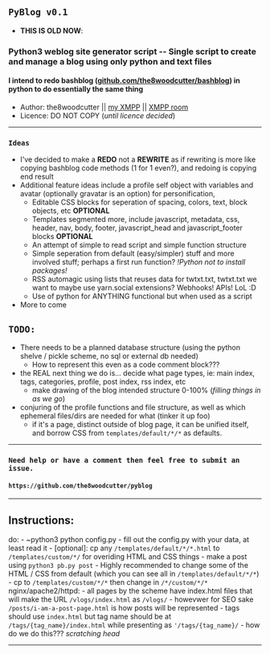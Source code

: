 ## `PyBlog v0.1`

* **THIS IS OLD NOW**:

### Python3 weblog site generator script -- Single script to create and manage a blog using only python and text files
#### I intend to redo bashblog ([github.com/the8woodcutter/bashblog](https://github.com/the8woodcutter/bashblog)) in python to do essentially the same thing
* Author: the8woodcutter || [my XMPP](xmpp:chunk@packets.cc) || [XMPP room](xmpp:wwan@muc.xmpp.packets.cc?join)
* Licence: DO NOT COPY (_until licence decided_)

---

### `Ideas`
* I've decided to make a **REDO** not a **REWRITE** as if rewriting is more like copying bashblog code methods (1 for 1 even?), and redoing is copying end result
* Additional feature ideas include a profile self object with variables and avatar (optionally gravatar is an option) for personification,
	* Editable CSS blocks for seperation of spacing, colors, text, block objects, etc **OPTIONAL**
	* Templates segmented more, include javascript, metadata, css, header, nav, body, footer, javascript_head and javascript_footer blocks **OPTIONAL**
	* An attempt of simple to read script and simple function structure
	* Simple seperation from default (easy/simpler) stuff and more involved stuff; perhaps a first run function?  _!Python not to install packages!_
	* RSS automagic using lists that reuses data for twtxt.txt, twtxt.txt we want to maybe use yarn.social extensions?  Webhooks!  APIs!  LoL :D
	* Use of python for ANYTHING functional but when used as a script
* More to come

## `TODO:`
* There needs to be a planned database structure (using the python shelve / pickle scheme, no sql or external db needed)
	* How to represent this even as a code comment block???
* the REAL next thing we do is...  decide what page types, ie: main index, tags, categories, profile, post index, rss index, etc
	* make drawing of the blog intended structure 0-100% (_filling things in as we go_)
* conjuring of the profile functions and file structure, as well as which ephemeral files/dirs are needed for what (tinker it up foo)
	* if it's a page, distinct outside of blog page, it can be unified itself, and borrow CSS from `templates/default/*/*` as defaults.

---

### `Need help or have a comment then feel free to submit an issue.`
#### `https://github.com/the8woodcutter/pyblog`
---

## Instructions:
do:
	- ~python3 python config.py
	- fill out the config.py with your data, at least read it
	- [optional]: cp any `/templates/default/*/*.html` to `/templates/custom/*/` for overiding HTML and CSS things
	- make a post using `python3 pb.py post`
	- Highly recommended to change some of the HTML / CSS from default (which you can see all in `/templates/default/*/*`)
		- cp to `/templates/custom/*/*` then change in `/*/custom/*/*`
nginx/apache2/httpd:
	- all pages by the scheme have index.html files that will make the URL `/vlogs/index.html` as `/vlogs/`
	- howevwer for SEO sake `/posts/i-am-a-post-page.html` is how posts will be represented
	- tags should use `index.html` but tag name should be at `/tags/{tag_name}/index.html` while presenting as `'/tags/{tag_name}/`
		- how do we do this??? *scratching head*

---
